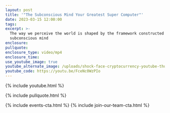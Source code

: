 ```yaml
---
layout: post
title: '"The Subconscious Mind Your Greatest Super Computer"'
date: 2023-03-15 12:00:00
tags:
excerpt: >-
  The way we perceive the world is shaped by the framework constructed by our
  subconscious mind
enclosure:
pullquote:
enclosure_type: video/mp4
enclosure_time:
use_youtube_image: true
youtube_alternate_image: /uploads/shock-face-cryptocurrency-youtube-thumbnail-2-4.png
youtube_code: https://youtu.be/FceNc0WzPIo
---
```

{% include youtube.html %}

{% include pullquote.html %}

{% include events-cta.html %} {% include join-our-team-cta.html %}